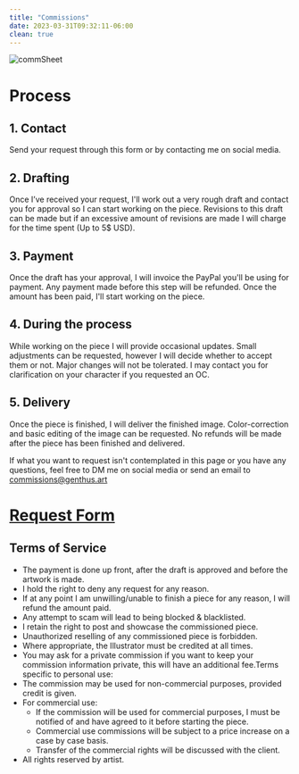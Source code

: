 ```yaml
---
title: "Commissions"
date: 2023-03-31T09:32:11-06:00
clean: true
---
```


![commSheet](/commSheet.png)

# Process

## 1. Contact

Send your request through this form or by contacting me on social media.

## 2. Drafting

Once I’ve received your request, I'll work out a very rough draft and contact you for approval so I can start working on the piece. Revisions to this draft can be made but if an excessive amount of revisions are made I will charge for the time spent (Up to 5$ USD).

## 3. Payment

Once the draft has your approval, I will invoice the PayPal you'll be using for payment. Any payment made before this step will be refunded. Once the amount has been paid, I'll start working on the piece.

## 4. During the process

While working on the piece I will provide occasional updates. Small adjustments can be requested, however I will decide whether to accept them or not. Major changes will not be tolerated. I may contact you for clarification on your character if you requested an OC.

## 5. Delivery

Once the piece is finished, I will deliver the finished image. Color-correction and basic editing of the image can be requested. No refunds will be made after the piece has been finished and delivered.

If what you want to request isn't contemplated in this page or you have any questions, feel free to DM me on social media or send an email to commissions@genthus.art

# [Request Form](https://forms.gle/mP6os3oB6ZExYEpg8)

## Terms of Service

- The payment is done up front, after the draft is approved and before the artwork is made.
- I hold the right to deny any request for any reason.
- If at any point I am unwilling/unable to finish a piece for any reason, I will refund the amount paid.
- Any attempt to scam will lead to being blocked & blacklisted.
- I retain the right to post and showcase the commissioned piece.
- Unauthorized reselling of any commissioned piece is forbidden.
- Where appropriate, the Illustrator must be credited at all times.
- You may ask for a private commission if you want to keep your commission information private, this will have an additional fee.Terms specific to personal use:
- The commission may be used for non-commercial purposes, provided credit is given.
- For commercial use:
  - If the commission will be used for commercial purposes, I must be notified of and have agreed to it before starting the piece.
  - Commercial use commissions will be subject to a price increase on a case by case basis.
  - Transfer of the commercial rights will be discussed with the client.
- All rights reserved by artist.
